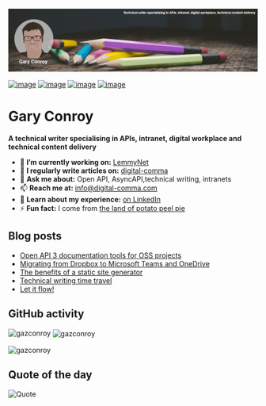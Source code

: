 ![alt](gary-banner.jpg)

[![image](https://img.shields.io/badge/LinkedIn-0077B5?style=for-the-badge&logo=linkedin&logoColor=white)](https://www.linkedin.com/in/garyconroy/)
[![image](https://img.shields.io/badge/GitHub-100000?style=for-the-badge&logo=github&logoColor=white)](https://github.com/gazconroy)
[![image](https://img.shields.io/badge/Gmail-D14836?style=for-the-badge&logo=gmail&logoColor=white)](mailto:info@digital-comma.com)
[![image](https://img.shields.io/badge/RSS-FFA500?style=for-the-badge&logo=rss&logoColor=white)](https://gazconroy.github.io/digital-comma/feed.xml)

# Gary Conroy

**A technical writer specialising in APIs, intranet, digital workplace and technical content delivery**

- 🔭  **I’m currently working on:** [LemmyNet](https://github.com/LemmyNet)
- 📝  **I regularly write articles on:** [digital-comma](https://digital-comma.com/)
- 💬  **Ask me about:** Open API, AsyncAPI,technical writing, intranets
- 📫  **Reach me at:** info@digital-comma.com
- 📄  **Learn about my experience:** [on LinkedIn](https://www.linkedin.com/in/garyconroy/)
- ⚡ **Fun fact:** I come from [the land of potato peel pie](https://en.wikipedia.org/wiki/Guernsey)

## Blog posts
<!-- BLOG-POST-LIST:START -->
- [Open API 3 documentation tools for OSS projects](https://gazconroy.github.io/digital-comma/open%20api/open-api-3-documentation-tools-for-oss-projects/)
- [Migrating from Dropbox to Microsoft Teams and OneDrive](https://gazconroy.github.io/digital-comma/microsoft%20365/migrating-from-dropbox-to-microsoft-teams/)
- [The benefits of a static site generator](https://gazconroy.github.io/digital-comma/jekyll/the-benefits-of-a-static-website-generator/)
- [Technical writing time travel](https://gazconroy.github.io/digital-comma/technical%20writing/technical-writing-time-travel/)
- [Let it flow!](https://gazconroy.github.io/digital-comma/microsoft%20365/let-it-flow/)
<!-- BLOG-POST-LIST:END -->

## GitHub activity

<p><img align="left" src="https://github-readme-stats.vercel.app/api/top-langs?username=gazconroy&show_icons=true&locale=en&layout=compact" alt="gazconroy" /></p>

<p>&nbsp;<img align="center" src="https://github-readme-stats.vercel.app/api?username=gazconroy&show_icons=true&locale=en" alt="gazconroy" /></p>

<p><img align="center" src="https://github-readme-streak-stats.herokuapp.com/?user=gazconroy&" alt="gazconroy" /></p>

## Quote of the day

![Quote](https://github-readme-quotes.herokuapp.com/quote?layout=socrates)
